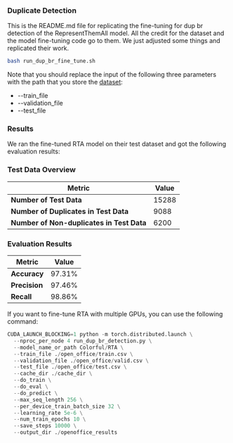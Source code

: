 ### Duplicate Detection

This is the README.md file for replicating the fine-tuning for dup br detection of the RepresentThemAll model. All the credit for the dataset and the model fine-tuning code go to them. We just adjusted some things and replicated their work.

```bash
bash run_dup_br_fine_tune.sh
```

Note that you should replace the input of the following three parameters with the path that you store the [dataset](https://drive.google.com/drive/folders/1gPnZbgOO4XiBBsyF27jS--XwhHaInxlQ):

- --train_file
- --validation_file
- --test_file

### Results
We ran the fine-tuned RTA model on their test dataset and got the following evaluation results:


### Test Data Overview

| Metric                                         | Value                                        |
|------------------------------------------------|----------------------------------------------|
| **Number of Test Data**                        | 15288                                        |
| **Number of Duplicates in Test Data**          | 9088                                         |
| **Number of Non-duplicates in Test Data**      | 6200                                         |

### Evaluation Results

| Metric       | Value     |
|--------------|-----------|
| **Accuracy** | 97.31%    |
| **Precision**| 97.46%    |
| **Recall**   | 98.86%    |



If you want to fine-tune RTA with multiple GPUs, you can use the following command:
```python
CUDA_LAUNCH_BLOCKING=1 python -m torch.distributed.launch \
  --nproc_per_node 4 run_dup_br_detection.py \
  --model_name_or_path Colorful/RTA \
  --train_file ./open_office/train.csv \
  --validation_file ./open_office/valid.csv \
  --test_file ./open_office/test.csv \
  --cache_dir ./cache_dir \
  --do_train \
  --do_eval \
  --do_predict \
  --max_seq_length 256 \
  --per_device_train_batch_size 32 \
  --learning_rate 5e-6 \
  --num_train_epochs 10 \
  --save_steps 10000 \
  --output_dir ./openoffice_results
```


